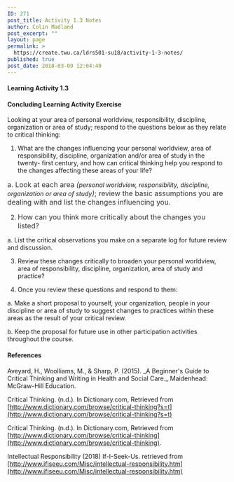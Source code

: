 ```yaml
---
ID: 271
post_title: Activity 1.3 Notes
author: Colin Madland
post_excerpt: ""
layout: page
permalink: >
  https://create.twu.ca/ldrs501-su18/activity-1-3-notes/
published: true
post_date: 2018-03-09 12:04:40
---
```

<h4>Learning Activity 1.3</h4>
<h4>Concluding Learning Activity Exercise</h4>
Looking at your area of personal worldview, responsibility, discipline, organization or area of study; respond to the questions below as they relate to critical thinking:

1. What are the changes influencing your personal worldview, area of responsibility, discipline, organization and/or area of study in the twenty- first century, and how can critical thinking help you respond to the changes affecting these areas of your life?

<span style="float: none;background-color: transparent;color: #333333;cursor: text;font-family: -apple-system,BlinkMacSystemFont,'Segoe UI',Roboto,Oxygen-Sans,Ubuntu,Cantarell,'Helvetica Neue',sans-serif;font-size: 16px;font-style: normal;font-variant: normal;font-weight: 400;letter-spacing: normal;text-align: left;text-decoration: none;text-indent: 0px">a. Look at each area <em>(</em></span><em>personal worldview, responsibility, discipline, organization or area of study</em><span style="float: none;background-color: transparent;color: #333333;cursor: text;font-family: -apple-system,BlinkMacSystemFont,'Segoe UI',Roboto,Oxygen-Sans,Ubuntu,Cantarell,'Helvetica Neue',sans-serif;font-size: 16px;font-style: normal;font-variant: normal;font-weight: 400;letter-spacing: normal;text-align: left;text-decoration: none;text-indent: 0px"><em>)</em>; review the basic assumptions you are dealing with and list the changes influencing you. </span>

2. <span style="float: none;background-color: transparent;color: #333333;cursor: text;font-family: -apple-system,BlinkMacSystemFont,'Segoe UI',Roboto,Oxygen-Sans,Ubuntu,Cantarell,'Helvetica Neue',sans-serif;font-size: 16px;font-style: normal;font-variant: normal;font-weight: 400;letter-spacing: normal;text-align: left;text-decoration: none;text-indent: 0px">How can you think more critically about the changes you listed?</span>

a. List the critical observations you make on a separate log for future review and discussion.

3. Review these changes critically to broaden your personal worldview, area of responsibility, discipline, organization, area of study and practice?

4. Once you review these questions and respond to them:

a. Make a short proposal to yourself, your organization, people in your discipline or area of study to suggest changes to practices within these areas as the result of your critical review.

b. Keep the proposal for future use in other participation activities throughout the course.
<h4>References</h4>
Aveyard, H., Woolliams, M., &amp; Sharp, P. (2015). _A Beginner's Guide to Critical Thinking and Writing in Health and Social Care._ Maidenhead: McGraw-Hill Education.

Critical Thinking. (n.d.). In Dictionary.com, Retrieved from [http://www.dictionary.com/browse/critical-thinking?s=t](http://www.dictionary.com/browse/critical-thinking?s=t)

Critical Thinking. (n.d.). In Dictionary.com, Retrieved from [http://www.dictionary.com/browse/critical-thinking](http://www.dictionary.com/browse/critical-thinking).

Intellectual Responsibility (2018) If-I-Seek-Us. retrieved from [http://www.ifiseeu.com/Misc/intellectual-responsibility.htm](http://www.ifiseeu.com/Misc/intellectual-responsibility.htm)
